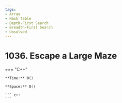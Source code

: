 ```yaml
---
tags:
- Array
- Hash Table
- Depth-First Search
- Breadth-First Search
- Unsolved
---
```



# 1036. Escape a Large Maze

=== "C++"

    **Time:** O()

    **Space:** O()

    ``` c++
    ```